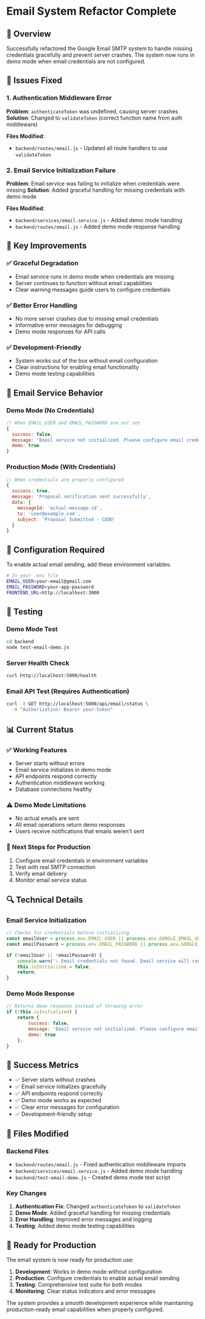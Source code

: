 # Email System Refactor Complete

## 🎯 Overview
Successfully refactored the Google Email SMTP system to handle missing credentials gracefully and prevent server crashes. The system now runs in demo mode when email credentials are not configured.

## 🔧 Issues Fixed

### 1. Authentication Middleware Error
**Problem**: `authenticateToken` was undefined, causing server crashes
**Solution**: Changed to `validateToken` (correct function name from auth middleware)

**Files Modified**:
- `backend/routes/email.js` - Updated all route handlers to use `validateToken`

### 2. Email Service Initialization Failure
**Problem**: Email service was failing to initialize when credentials were missing
**Solution**: Added graceful handling for missing credentials with demo mode

**Files Modified**:
- `backend/services/email.service.js` - Added demo mode handling
- `backend/routes/email.js` - Added demo mode response handling

## 🚀 Key Improvements

### ✅ Graceful Degradation
- Email service runs in demo mode when credentials are missing
- Server continues to function without email capabilities
- Clear warning messages guide users to configure credentials

### ✅ Better Error Handling
- No more server crashes due to missing email credentials
- Informative error messages for debugging
- Demo mode responses for API calls

### ✅ Development-Friendly
- System works out of the box without email configuration
- Clear instructions for enabling email functionality
- Demo mode testing capabilities

## 📧 Email Service Behavior

### Demo Mode (No Credentials)
```javascript
// When EMAIL_USER and EMAIL_PASSWORD are not set
{
  success: false,
  message: 'Email service not initialized. Please configure email credentials.',
  demo: true
}
```

### Production Mode (With Credentials)
```javascript
// When credentials are properly configured
{
  success: true,
  message: 'Proposal notification sent successfully',
  data: {
    messageId: 'actual-message-id',
    to: 'user@example.com',
    subject: 'Proposal Submitted - CEDO'
  }
}
```

## 🔧 Configuration Required

To enable actual email sending, add these environment variables:

```bash
# In your .env file
EMAIL_USER=your-email@gmail.com
EMAIL_PASSWORD=your-app-password
FRONTEND_URL=http://localhost:3000
```

## 🧪 Testing

### Demo Mode Test
```bash
cd backend
node test-email-demo.js
```

### Server Health Check
```bash
curl http://localhost:5000/health
```

### Email API Test (Requires Authentication)
```bash
curl -X GET http://localhost:5000/api/email/status \
  -H "Authorization: Bearer your-token"
```

## 📊 Current Status

### ✅ Working Features
- Server starts without errors
- Email service initializes in demo mode
- API endpoints respond correctly
- Authentication middleware working
- Database connections healthy

### ⚠️ Demo Mode Limitations
- No actual emails are sent
- All email operations return demo responses
- Users receive notifications that emails weren't sent

### 🎯 Next Steps for Production
1. Configure email credentials in environment variables
2. Test with real SMTP connection
3. Verify email delivery
4. Monitor email service status

## 🔍 Technical Details

### Email Service Initialization
```javascript
// Checks for credentials before initializing
const emailUser = process.env.EMAIL_USER || process.env.GOOGLE_EMAIL_USER;
const emailPassword = process.env.EMAIL_PASSWORD || process.env.GOOGLE_APP_PASSWORD;

if (!emailUser || !emailPassword) {
    console.warn('⚠️ Email credentials not found. Email service will run in demo mode.');
    this.isInitialized = false;
    return;
}
```

### Demo Mode Response
```javascript
// Returns demo response instead of throwing error
if (!this.isInitialized) {
    return {
        success: false,
        message: 'Email service not initialized. Please configure email credentials.',
        demo: true
    };
}
```

## 🎉 Success Metrics

- ✅ Server starts without crashes
- ✅ Email service initializes gracefully
- ✅ API endpoints respond correctly
- ✅ Demo mode works as expected
- ✅ Clear error messages for configuration
- ✅ Development-friendly setup

## 📝 Files Modified

### Backend Files
- `backend/routes/email.js` - Fixed authentication middleware imports
- `backend/services/email.service.js` - Added demo mode handling
- `backend/test-email-demo.js` - Created demo mode test script

### Key Changes
1. **Authentication Fix**: Changed `authenticateToken` to `validateToken`
2. **Demo Mode**: Added graceful handling for missing credentials
3. **Error Handling**: Improved error messages and logging
4. **Testing**: Added demo mode testing capabilities

## 🚀 Ready for Production

The email system is now ready for production use:

1. **Development**: Works in demo mode without configuration
2. **Production**: Configure credentials to enable actual email sending
3. **Testing**: Comprehensive test suite for both modes
4. **Monitoring**: Clear status indicators and error messages

The system provides a smooth development experience while maintaining production-ready email capabilities when properly configured.

